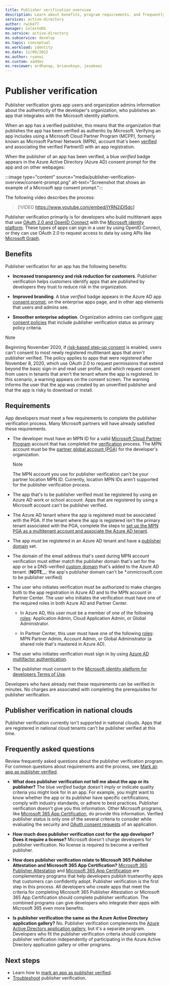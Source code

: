 ```yaml
---
title: Publisher verification overview
description: Learn about benefits, program requirements, and frequently asked questions in the publisher verification program for the Microsoft identity platform.
services: active-directory
author: rwike77
manager: CelesteDG
ms.service: active-directory
ms.subservice: develop
ms.topic: conceptual
ms.workload: identity
ms.date: 11/09/2022
ms.author: ryanwi
ms.custom: aaddev
ms.reviewer: ardhanap, brianokoyo, jesakowi
---
```


# Publisher verification

Publisher verification gives app users and organization admins information about the authenticity of the developer's organization, who publishes an app that integrates with the Microsoft identity platform.

When an app has a verified publisher, this means that the organization that publishes the app has been verified as authentic by Microsoft. Verifying an app includes using a Microsoft Cloud Partner Program (MCPP), formerly known as Microsoft Partner Network (MPN), account that's been [verified](/partner-center/verification-responses) and associating the verified PartnerID with an app registration.

When the publisher of an app has been verified, a blue *verified* badge appears in the Azure Active Directory (Azure AD) consent prompt for the app and on other webpages:

:::image type="content" source="media/publisher-verification-overview/consent-prompt.png" alt-text="Screenshot that shows an example of a Microsoft app consent prompt.":::

The following video describes the process:  

> [!VIDEO https://www.youtube.com/embed/IYRN2jDl5dc]

Publisher verification primarily is for developers who build multitenant apps that use [OAuth 2.0 and OpenID Connect](active-directory-v2-protocols.md) with the [Microsoft identity platform](v2-overview.md). These types of apps can sign in a user by using OpenID Connect, or they can use OAuth 2.0 to request access to data by using APIs like [Microsoft Graph](https://developer.microsoft.com/graph/).

## Benefits

Publisher verification for an app has the following benefits:

- **Increased transparency and risk reduction for customers**. Publisher verification helps customers identify apps that are published by developers they trust to reduce risk in the organization.

- **Improved branding**. A blue *verified* badge appears in the Azure AD app [consent prompt](application-consent-experience.md), on the enterprise apps page, and in other app elements that users and admins see.

- **Smoother enterprise adoption**. Organization admins can configure [user consent policies](../manage-apps/configure-user-consent.md) that include publisher verification status as primary policy criteria.

> [!NOTE]
> Beginning November 2020, if [risk-based step-up consent](../manage-apps/configure-risk-based-step-up-consent.md) is enabled, users can't consent to most newly registered multitenant apps that *aren't* publisher verified. The policy applies to apps that were registered after November 8, 2020, which use OAuth 2.0 to request permissions that extend beyond the basic sign-in and read user profile, and which request consent from users in tenants that aren't the tenant where the app is registered. In this scenario, a warning appears on the consent screen. The warning informs the user that the app was created by an unverified publisher and that the app is risky to download or install.

## Requirements

App developers must meet a few requirements to complete the publisher verification process. Many Microsoft partners will have already satisfied these requirements.

- The developer must have an MPN ID for a valid [Microsoft Cloud Partner Program](https://partner.microsoft.com/membership) account that has completed the [verification](/partner-center/verification-responses) process. The MPN account must be the [partner global account (PGA)](/partner-center/account-structure#the-top-level-is-the-partner-global-account-pga) for the developer's organization.

  > [!NOTE]
  > The MPN account you use for publisher verification can't be your partner location MPN ID. Currently, location MPN IDs aren't supported for the publisher verification process.

- The app that's to be publisher verified must be registered by using an Azure AD work or school account. Apps that are registered by using a Microsoft account can't be publisher verified.

- The Azure AD tenant where the app is registered must be associated with the PGA. If the tenant where the app is registered isn't the primary tenant associated with the PGA, complete the steps to [set up the MPN PGA as a multitenant account and associate the Azure AD tenant](/partner-center/multi-tenant-account#add-an-azure-ad-tenant-to-your-account).

- The app must be registered in an Azure AD tenant and have a [publisher domain](howto-configure-publisher-domain.md) set.

- The domain of the email address that's used during MPN account verification must either match the publisher domain that's set for the app or be a DNS-verified [custom domain](../fundamentals/add-custom-domain.md) that's added to the Azure AD tenant. (**NOTE**__: the app's publisher domain can't be *.onmicrosoft.com to be publisher verified) 

- The user who initiates verification must be authorized to make changes both to the app registration in Azure AD and to the MPN account in Partner Center.  The user who initiates the verification must have one of the required roles in both Azure AD and Partner Center.

  - In Azure AD, this user must be a member of one of the following [roles](../roles/permissions-reference.md): Application Admin, Cloud Application Admin, or Global Administrator.

  - In Partner Center, this user must have one of the following [roles](/partner-center/permissions-overview): MPN Partner Admin, Account Admin, or Global Administrator (a shared role that's mastered in Azure AD).
  
- The user who initiates verification must sign in by using [Azure AD multifactor authentication](../authentication/howto-mfa-getstarted.md).

- The publisher must consent to the [Microsoft identity platform for developers Terms of Use](/legal/microsoft-identity-platform/terms-of-use).

Developers who have already met these requirements can be verified in minutes. No charges are associated with completing the prerequisites for publisher verification.

## Publisher verification in national clouds

Publisher verification currently isn't supported in national clouds. Apps that are registered in national cloud tenants can't be publisher verified at this time.

## Frequently asked questions

Review frequently asked questions about the publisher verification program. For common questions about requirements and the process, see [Mark an app as publisher verified](mark-app-as-publisher-verified.md).

- **What does publisher verification *not* tell me about the app or its publisher?**  The blue *verified* badge doesn't imply or indicate quality criteria you might look for in an app. For example, you might want to know whether the app or its publisher have specific certifications, comply with industry standards, or adhere to best practices. Publisher verification doesn't give you this information. Other Microsoft programs, like [Microsoft 365 App Certification](/microsoft-365-app-certification/overview), do provide this information. Verified publisher status is only one of the several criteria to consider while evaluating the security and [OAuth consent requests](../manage-apps/manage-consent-requests.md) of an application.

- **How much does publisher verification cost for the app developer? Does it require a license?** Microsoft doesn't charge developers for publisher verification. No license is required to become a verified publisher.

- **How does publisher verification relate to Microsoft 365 Publisher Attestation and Microsoft 365 App Certification?** [Microsoft 365 Publisher Attestation](/microsoft-365-app-certification/docs/attestation) and [Microsoft 365 App Certification](/microsoft-365-app-certification/docs/certification) are complementary programs that help developers publish trustworthy apps that customers can confidently adopt. Publisher verification is the first step in this process. All developers who create apps that meet the criteria for completing Microsoft 365 Publisher Attestation or Microsoft 365 App Certification should complete publisher verification. The combined programs can give developers who integrate their apps with Microsoft 365 even more benefits.

- **Is publisher verification the same as the Azure Active Directory application gallery?** No. Publisher verification complements the [Azure Active Directory application gallery](../manage-apps/v2-howto-app-gallery-listing.md), but it's a separate program. Developers who fit the publisher verification criteria should complete publisher verification independently of participating in the Azure Active Directory application gallery or other programs.

## Next steps

- Learn how to [mark an app as publisher verified](mark-app-as-publisher-verified.md).
- [Troubleshoot](troubleshoot-publisher-verification.md) publisher verification.
